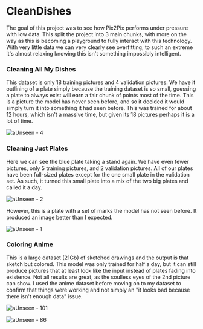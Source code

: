 # CleanDishes
The goal of this project was to see how Pix2Pix performs under pressure with low data. This split the project into 3 main chunks, with more on the way as this is becoming a playground to fully interact with this technology. With very little data we can very clearly see overfitting, to such an extreme it's almost relaxing knowing this isn't something impossibly intelligent.

### Cleaning All My Dishes
This dataset is only 18 training pictures and 4 validation pictures. We have it outlining of a plate simply because the training dataset is so small, guessing a plate to always exist will earn a fair chunk of points most of the time. This is a picture the model has never seen before, and so it decided it would simply turn it into something it had seen before. This was trained for about 12 hours, which isn't a massive time, but given its 18 pictures perhaps it is a lot of time.

![aUnseen - 4](https://user-images.githubusercontent.com/58519904/230157264-dcd10a68-7efd-46be-a985-2eabf92720d2.png)

### Cleaning Just Plates
Here we can see the blue plate taking a stand again. We have even fewer pictures, only 5 training pictures, and 2 validation pictures. All of our plates have been full-sized plates except for the one small plate in the validation set. As such, it turned this small plate into a mix of the two big plates and called it a day.

![aUnseen - 2](https://user-images.githubusercontent.com/58519904/230158006-445ad87e-5aad-4cb4-a14c-22bb88bbddf1.png)

However, this is a plate with a set of marks the model has not seen before. It produced an image better than I expected.

![aUnseen - 1](https://user-images.githubusercontent.com/58519904/230158230-3e3fb3b5-95ea-4055-8910-f87131dc6b58.png)


### Coloring Anime
This is a large dataset (21Gb) of sketched drawings and the output is that sketch but colored. This model was only trained for half a day, but it can still produce pictures that at least look like the input instead of plates fading into existence. Not all results are great, as the soulless eyes of the 2nd picture can show. I used the anime dataset before moving on to my dataset to confirm that things were working and not simply an "it looks bad because there isn't enough data" issue.

![aUnseen - 101](https://user-images.githubusercontent.com/58519904/230160205-372a20df-7eae-4f63-9b34-d0c0bb26e4f8.png)

![aUnseen - 86](https://user-images.githubusercontent.com/58519904/230158789-fa0574c2-9e49-4952-95f9-4ba00f10f58d.png)
